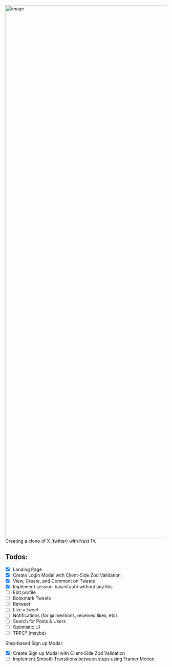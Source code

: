 <img width="1667" alt="image" src="https://github.com/adhanji8/x-clone/assets/55081439/f7b1dcf9-a989-4726-a0f4-ed5573e835cc">
Creating a clone of X (twitter) with Next 14.

## Todos:
- [x] Landing Page
- [x] Create Login Modal with Client-Side Zod Validation
- [x] View, Create, and Comment on Tweets
- [x] Implement session-based auth without any libs
- [ ] Edit profile
- [ ] Bookmark Tweets
- [ ] Retweet
- [ ] Like a tweet
- [ ] Notifications (for @ mentions, received likes, etc)
- [ ] Search for Posts & Users
- [ ] Optimistic UI
- [ ] TRPC? (maybe)

Step-based Sign up Modal:
  - [x] Create Sign up Modal with Client-Side Zod Validation
  - [ ] Implement Smooth Transitions between steps using Framer Motion
